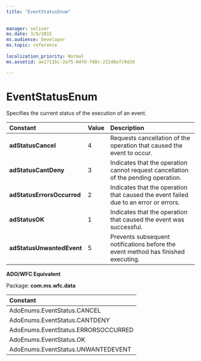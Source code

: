 ```yaml
---
title: "EventStatusEnum"
 
 
manager: soliver
ms.date: 3/9/2015
ms.audience: Developer
ms.topic: reference
  
localization_priority: Normal
ms.assetid: ae1711bc-2af5-04fd-7d8c-222d8afc9d3d

---
```


# EventStatusEnum

Specifies the current status of the execution of an event.
  
|**Constant**|**Value**|**Description**|
|:-----|:-----|:-----|
|**adStatusCancel** <br/> |4  <br/> |Requests cancellation of the operation that caused the event to occur.  <br/> |
|**adStatusCantDeny** <br/> |3  <br/> |Indicates that the operation cannot request cancellation of the pending operation.  <br/> |
|**adStatusErrorsOccurred** <br/> |2  <br/> |Indicates that the operation that caused the event failed due to an error or errors.  <br/> |
|**adStatusOK** <br/> |1  <br/> |Indicates that the operation that caused the event was successful.  <br/> |
|**adStatusUnwantedEvent** <br/> |5  <br/> |Prevents subsequent notifications before the event method has finished executing.  <br/> |
   
 **ADO/WFC Equivalent**
  
Package: **com.ms.wfc.data**
  
|**Constant**|
|:-----|
|AdoEnums.EventStatus.CANCEL  <br/> |
|AdoEnums.EventStatus.CANTDENY  <br/> |
|AdoEnums.EventStatus.ERRORSOCCURRED  <br/> |
|AdoEnums.EventStatus.OK  <br/> |
|AdoEnums.EventStatus.UNWANTEDEVENT  <br/> |
   

